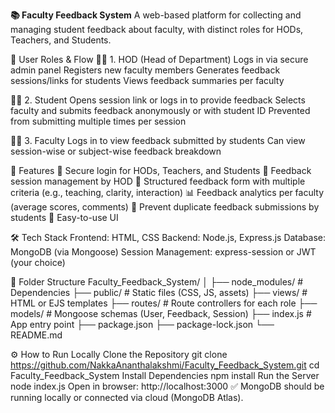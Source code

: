 **📚 Faculty Feedback System**
A web-based platform for collecting and managing student feedback about faculty, with distinct roles for HODs, Teachers, and Students.

👥 User Roles & Flow
🧑‍🏫 1. HOD (Head of Department)
Logs in via secure admin panel
Registers new faculty members
Generates feedback sessions/links for students
Views feedback summaries per faculty

👨‍🎓 2. Student
Opens session link or logs in to provide feedback
Selects faculty and submits feedback anonymously or with student ID
Prevented from submitting multiple times per session

👩‍🏫 3. Faculty
Logs in to view feedback submitted by students
Can view session-wise or subject-wise feedback breakdown

🚀 Features
🔐 Secure login for HODs, Teachers, and Students
🧾 Feedback session management by HOD
📑 Structured feedback form with multiple criteria (e.g., teaching, clarity, interaction)
📊 Feedback analytics per faculty (average scores, comments)
🔄 Prevent duplicate feedback submissions by students
🧠 Easy-to-use UI

🛠️ Tech Stack
Frontend: HTML, CSS
Backend: Node.js, Express.js
Database: MongoDB (via Mongoose)
Session Management: express-session or JWT (your choice)

📁 Folder Structure
Faculty_Feedback_System/
│
├── node_modules/         # Dependencies
├── public/               # Static files (CSS, JS, assets)
├── views/                # HTML or EJS templates
├── routes/               # Route controllers for each role
├── models/               # Mongoose schemas (User, Feedback, Session)
├── index.js              # App entry point
├── package.json
├── package-lock.json
└── README.md

⚙️ How to Run Locally
Clone the Repository
git clone https://github.com/NakkaAnanthalakshmi/Faculty_Feedback_System.git
cd Faculty_Feedback_System
Install Dependencies
npm install
Run the Server
node index.js
Open in browser:
http://localhost:3000
✅ MongoDB should be running locally or connected via cloud (MongoDB Atlas).
